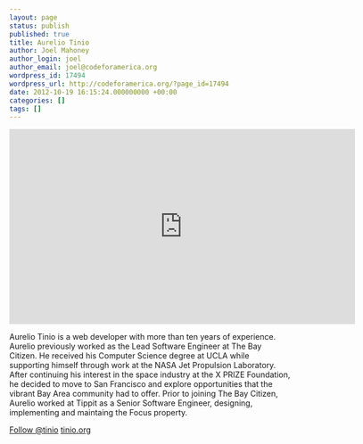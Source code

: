 ```yaml
---
layout: page
status: publish
published: true
title: Aurelio Tinio
author: Joel Mahoney
author_login: joel
author_email: joel@codeforamerica.org
wordpress_id: 17494
wordpress_url: http://codeforamerica.org/?page_id=17494
date: 2012-10-19 16:15:24.000000000 +00:00
categories: []
tags: []
---
```

<iframe src="http://player.vimeo.com/video/51302277" width="620" height="350" frameborder="0" webkitAllowFullScreen mozallowfullscreen allowFullScreen></iframe>
<p>Aurelio Tinio is a web developer with more than ten years of experience. Aurelio previously worked as the Lead Software Engineer at The Bay Citizen. He received his Computer Science degree at UCLA while supporting himself through work at the NASA Jet Propulsion Laboratory. After continuing his interest in the space industry at the X PRIZE Foundation, he decided to move to San Francisco and explore opportunities that the vibrant Bay Area community had to offer. Prior to joining The Bay Citizen, Aurelio worked at Tippit as a Senior Software Engineer, designing, implementing and maintaing the Focus property.</p>
<p>
<a href="https://twitter.com/tinio" class="twitter-follow-button" data-show-count="false">Follow @tinio</a>
<script>!function(d,s,id){var js,fjs=d.getElementsByTagName(s)[0];if(!d.getElementById(id)){js=d.createElement(s);js.id=id;js.src="//platform.twitter.com/widgets.js";fjs.parentNode.insertBefore(js,fjs);}}(document,"script","twitter-wjs");</script>
<a href='http://www.tinio.org'>tinio.org</a>
</p>

